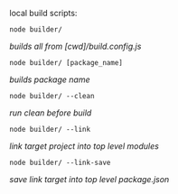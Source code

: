 
local build scripts:

    node builder/

*builds all from [cwd]/build.config.js*

    node builder/ [package_name]

*builds package name*

    node builder/ --clean

*run clean before build*

    node builder/ --link

*link target project into top level modules*

    node builder/ --link-save

*save link target into top level package.json*

